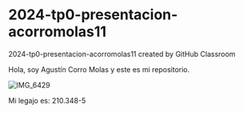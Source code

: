 # 2024-tp0-presentacion-acorromolas11
2024-tp0-presentacion-acorromolas11 created by GitHub Classroom

Hola, soy Agustín Corro Molas y este es mi repositorio.

![IMG_6429](https://github.com/pdepjm/2024-tp0-presentacion-acorromolas11/assets/111474490/01b87463-923c-4851-89bf-eaae431e5738)

Mi legajo es: 210.348-5
